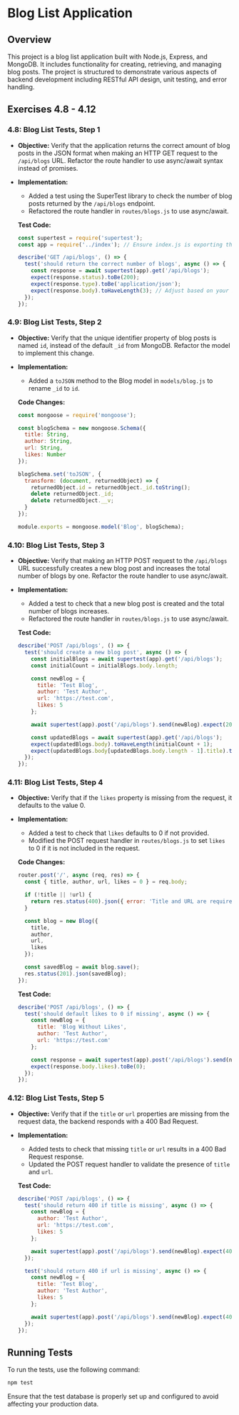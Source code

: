 
# Blog List Application

## Overview

This project is a blog list application built with Node.js, Express, and MongoDB. It includes functionality for creating, retrieving, and managing blog posts. The project is structured to demonstrate various aspects of backend development including RESTful API design, unit testing, and error handling.

## Exercises 4.8 - 4.12

### 4.8: Blog List Tests, Step 1

- **Objective:** Verify that the application returns the correct amount of blog posts in the JSON format when making an HTTP GET request to the `/api/blogs` URL. Refactor the route handler to use async/await syntax instead of promises.

- **Implementation:**
  - Added a test using the SuperTest library to check the number of blog posts returned by the `/api/blogs` endpoint.
  - Refactored the route handler in `routes/blogs.js` to use async/await.

  **Test Code:**
  ```javascript
  const supertest = require('supertest');
  const app = require('../index'); // Ensure index.js is exporting the app

  describe('GET /api/blogs', () => {
    test('should return the correct number of blogs', async () => {
      const response = await supertest(app).get('/api/blogs');
      expect(response.status).toBe(200);
      expect(response.type).toBe('application/json');
      expect(response.body).toHaveLength(3); // Adjust based on your initial test data
    });
  });
  ```

### 4.9: Blog List Tests, Step 2

- **Objective:** Verify that the unique identifier property of blog posts is named `id`, instead of the default `_id` from MongoDB. Refactor the model to implement this change.

- **Implementation:**
  - Added a `toJSON` method to the Blog model in `models/blog.js` to rename `_id` to `id`.

  **Code Changes:**
  ```javascript
  const mongoose = require('mongoose');

  const blogSchema = new mongoose.Schema({
    title: String,
    author: String,
    url: String,
    likes: Number
  });

  blogSchema.set('toJSON', {
    transform: (document, returnedObject) => {
      returnedObject.id = returnedObject._id.toString();
      delete returnedObject._id;
      delete returnedObject.__v;
    }
  });

  module.exports = mongoose.model('Blog', blogSchema);
  ```

### 4.10: Blog List Tests, Step 3

- **Objective:** Verify that making an HTTP POST request to the `/api/blogs` URL successfully creates a new blog post and increases the total number of blogs by one. Refactor the route handler to use async/await.

- **Implementation:**
  - Added a test to check that a new blog post is created and the total number of blogs increases.
  - Refactored the route handler in `routes/blogs.js` to use async/await.

  **Test Code:**
  ```javascript
  describe('POST /api/blogs', () => {
    test('should create a new blog post', async () => {
      const initialBlogs = await supertest(app).get('/api/blogs');
      const initialCount = initialBlogs.body.length;

      const newBlog = {
        title: 'Test Blog',
        author: 'Test Author',
        url: 'https://test.com',
        likes: 5
      };

      await supertest(app).post('/api/blogs').send(newBlog).expect(201);

      const updatedBlogs = await supertest(app).get('/api/blogs');
      expect(updatedBlogs.body).toHaveLength(initialCount + 1);
      expect(updatedBlogs.body[updatedBlogs.body.length - 1].title).toBe('Test Blog');
    });
  });
  ```

### 4.11: Blog List Tests, Step 4

- **Objective:** Verify that if the `likes` property is missing from the request, it defaults to the value 0.

- **Implementation:**
  - Added a test to check that `likes` defaults to 0 if not provided.
  - Modified the POST request handler in `routes/blogs.js` to set `likes` to 0 if it is not included in the request.

  **Code Changes:**
  ```javascript
  router.post('/', async (req, res) => {
    const { title, author, url, likes = 0 } = req.body;

    if (!title || !url) {
      return res.status(400).json({ error: 'Title and URL are required' });
    }

    const blog = new Blog({
      title,
      author,
      url,
      likes
    });

    const savedBlog = await blog.save();
    res.status(201).json(savedBlog);
  });
  ```

  **Test Code:**
  ```javascript
  describe('POST /api/blogs', () => {
    test('should default likes to 0 if missing', async () => {
      const newBlog = {
        title: 'Blog Without Likes',
        author: 'Test Author',
        url: 'https://test.com'
      };

      const response = await supertest(app).post('/api/blogs').send(newBlog).expect(201);
      expect(response.body.likes).toBe(0);
    });
  });
  ```

### 4.12: Blog List Tests, Step 5

- **Objective:** Verify that if the `title` or `url` properties are missing from the request data, the backend responds with a 400 Bad Request.

- **Implementation:**
  - Added tests to check that missing `title` or `url` results in a 400 Bad Request response.
  - Updated the POST request handler to validate the presence of `title` and `url`.

  **Test Code:**
  ```javascript
  describe('POST /api/blogs', () => {
    test('should return 400 if title is missing', async () => {
      const newBlog = {
        author: 'Test Author',
        url: 'https://test.com',
        likes: 5
      };

      await supertest(app).post('/api/blogs').send(newBlog).expect(400);
    });

    test('should return 400 if url is missing', async () => {
      const newBlog = {
        title: 'Test Blog',
        author: 'Test Author',
        likes: 5
      };

      await supertest(app).post('/api/blogs').send(newBlog).expect(400);
    });
  });
  ```

## Running Tests

To run the tests, use the following command:
```bash
npm test
```
Ensure that the test database is properly set up and configured to avoid affecting your production data.
